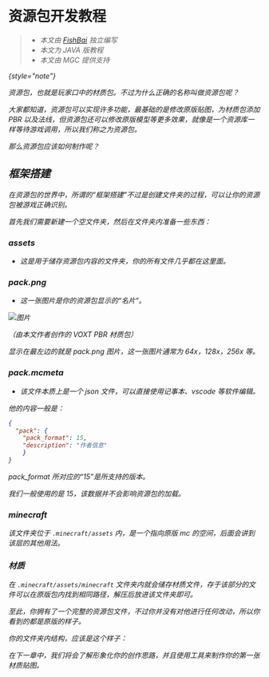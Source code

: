 # 资源包开发教程

<var name="topic" value="资源包编写的实际教程"/>
<var name="goal" value="仅想对资源包有大致的了解"/>
<var name="target_name" value=""/>
<var name="target_topic" value="resourcepackBasic.md"/>
<var name="target_description" value=""/>

<include from="contentsLibrary.md" element-id="h_note_readingTips"/>

> - 本文由 [FishBai](https://github.com/yubaibaifish) 独立编写  
> - 本文为 JAVA 版教程  
> - 本文由 MGC 提供支持
> 
{style="note"}

资源包，也就是玩家口中的材质包。不过为什么正确的名称叫做资源包呢？

大家都知道，资源包可以实现许多功能，最基础的是修改原版贴图，为材质包添加 PBR 以及法线，但资源包还可以修改原版模型等更多效果，就像是一个资源库一样等待游戏调用，所以我们称之为资源包。

那么资源包应该如何制作呢？

## 框架搭建

在资源包的世界中，所谓的“框架搭建”不过是创建文件夹的过程，可以让你的资源包被游戏正确识别。

首先我们需要新建一个空文件夹，然后在文件夹内准备一些东西：

### assets

- 这是用于储存资源包内容的文件夹，你的所有文件几乎都在这里面。

### pack.png

- 这一张图片是你的资源包显示的“名片”。

![图片](1-1.jpg)

（由本文作者创作的 VOXT PBR 材质包）

显示在最左边的就是 pack.png 图片，这一张图片通常为 64x，128x，256x 等。

### pack.mcmeta

- 该文件本质上是一个 json 文件，可以直接使用记事本、vscode 等软件编辑。

他的内容一般是：

```json
{
  "pack": {
    "pack_format": 15,
    "description": "作者信息"
    }
}

```
pack_format 所对应的“15”是所支持的版本。

<procedure collapsible="true" title="兼容性表格">
<include from="contentsLibrary.md" element-id="resourcepack_versions"/>
</procedure>

我们一般使用的是 15，该数据并不会影响资源包的加载。

### minecraft

该文件夹位于 `.minecraft/assets` 内，是一个指向原版 mc 的空间，后面会讲到该层的其他用法。

### 材质

在 `.minecraft/assets/minecraft` 文件夹内就会储存材质文件，存于该部分的文件可以在原版包内找到相同路径，解压后放进该文件夹即可。

至此，你拥有了一个完整的资源包文件，不过你并没有对他进行任何改动，所以你看到的都是原版的样子。

你的文件夹内结构，应该是这个样子：

<include from="contentsLibrary.md" element-id="resourcepack_structure_dev"/>

在下一章中，我们将会了解形象化你的创作思路，并且使用工具来制作你的第一张材质贴图。
